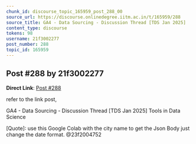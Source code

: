 ```yaml
---
chunk_id: discourse_topic_165959_post_288_00
source_url: https://discourse.onlinedegree.iitm.ac.in/t/165959/288
source_title: GA4 - Data Sourcing - Discussion Thread [TDS Jan 2025]
content_type: discourse
tokens: 98
username: 21f3002277
post_number: 288
topic_id: 165959
---
```


## Post #288 by 21f3002277

**Direct Link**: [Post #288](https://discourse.onlinedegree.iitm.ac.in/t/165959/288)

refer to the link post,

GA4 - Data Sourcing - Discussion Thread [TDS Jan 2025] Tools in Data Science
 
 [Quote]: 
 use this Google Colab with the city name to get the Json Body just change the date format. 
@23f2004752
